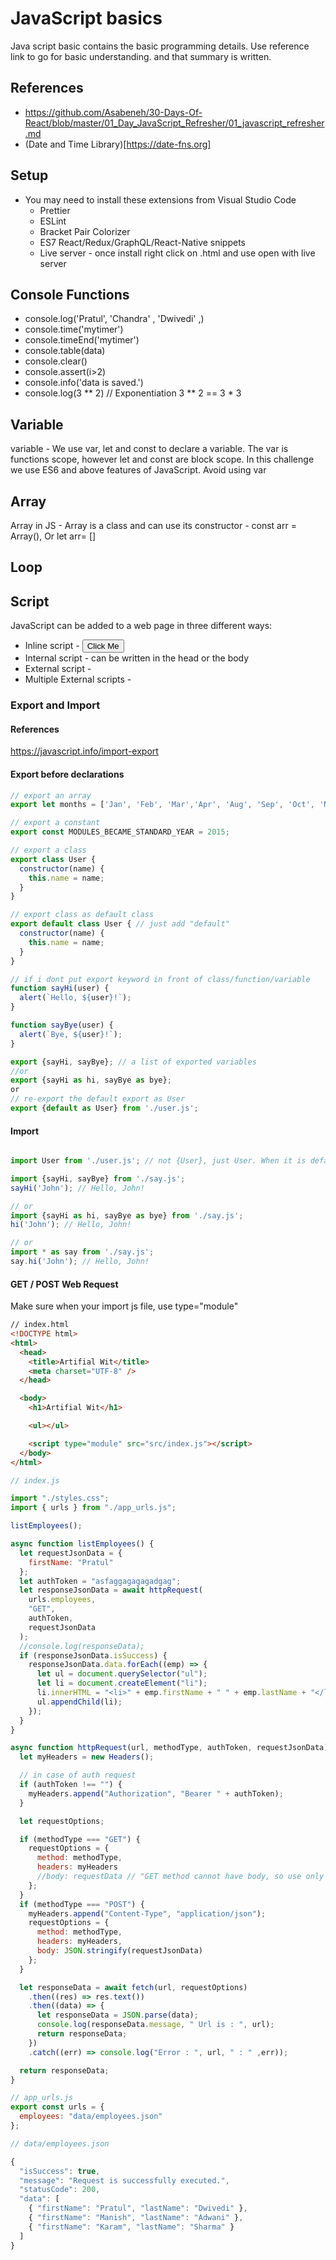 # JavaScript basics
  Java script basic contains the basic programming details. Use reference link to go for basic understanding. and that summary is written.

## References
  - https://github.com/Asabeneh/30-Days-Of-React/blob/master/01_Day_JavaScript_Refresher/01_javascript_refresher.md
  - (Date and Time Library)[https://date-fns.org]
  

## Setup
  - You may need to install these extensions from Visual Studio Code
    - Prettier
    - ESLint
    - Bracket Pair Colorizer
    - ES7 React/Redux/GraphQL/React-Native snippets
    - Live server - once install right click on .html and use open with live server

## Console Functions
  - console.log('Pratul', 'Chandra' , 'Dwivedi' ,)
  - console.time('mytimer')
  - console.timeEnd('mytimer')
  - console.table(data)
  - console.clear()
  - console.assert(i>2)
  - console.info('data is saved.')
  - console.log(3 ** 2) // Exponentiation 3 ** 2 == 3 * 3

## Variable
variable - We use var, let and const to declare a variable. The var is functions scope, however let and const are block scope. In this challenge we use ES6 and above features of JavaScript. Avoid using var

## Array
Array in JS - Array is a class and can use its constructor - const arr = Array(), Or let arr= []

## Loop

## Script

JavaScript can be added to a web page in three different ways:
- Inline script - <button onclick="alert('Welcome to 30DaysOfJavaScript!')">Click Me</button>
- Internal script - can be written in the head or the body  
- External script - <script src="introduction.js"></script>
- Multiple External scripts - 

### Export and Import 

#### References
https://javascript.info/import-export

#### Export before declarations
```js
// export an array
export let months = ['Jan', 'Feb', 'Mar','Apr', 'Aug', 'Sep', 'Oct', 'Nov', 'Dec'];

// export a constant
export const MODULES_BECAME_STANDARD_YEAR = 2015;

// export a class
export class User {
  constructor(name) {
    this.name = name;
  }
}

// export class as default class
export default class User { // just add "default"
  constructor(name) {
    this.name = name;
  }
}

// if i dont put export keyword in front of class/function/variable
function sayHi(user) {
  alert(`Hello, ${user}!`);
}

function sayBye(user) {
  alert(`Bye, ${user}!`);
}

export {sayHi, sayBye}; // a list of exported variables
//or 
export {sayHi as hi, sayBye as bye};
or 
// re-export the default export as User
export {default as User} from './user.js';

```
#### Import 
```js

import User from './user.js'; // not {User}, just User. When it is default expor

import {sayHi, sayBye} from './say.js';
sayHi('John'); // Hello, John!

// or
import {sayHi as hi, sayBye as bye} from './say.js';
hi('John'); // Hello, John!

// or 
import * as say from './say.js';
say.hi('John'); // Hello, John!

```

#### GET / POST Web Request 
Make sure when your import js file, use type="module"
```html
// index.html
<!DOCTYPE html>
<html>
  <head>
    <title>Artifial Wit</title>
    <meta charset="UTF-8" />
  </head>

  <body>
    <h1>Artifial Wit</h1>

    <ul></ul>

    <script type="module" src="src/index.js"></script>
  </body>
</html>


```
```js
// index.js

import "./styles.css";
import { urls } from "./app_urls.js";

listEmployees();

async function listEmployees() {
  let requestJsonData = {
    firstName: "Pratul"
  };
  let authToken = "asfaggagagagadgag";
  let responseJsonData = await httpRequest(
    urls.employees,
    "GET",
    authToken,
    requestJsonData
  );
  //console.log(responseData);
  if (responseJsonData.isSuccess) {
    responseJsonData.data.forEach((emp) => {
      let ul = document.querySelector("ul");
      let li = document.createElement("li");
      li.innerHTML = "<li>" + emp.firstName + " " + emp.lastName + "</li>";
      ul.appendChild(li);
    });
  }
}

async function httpRequest(url, methodType, authToken, requestJsonData) {
  let myHeaders = new Headers();

  // in case of auth request
  if (authToken !== "") {
    myHeaders.append("Authorization", "Bearer " + authToken);
  }

  let requestOptions;

  if (methodType === "GET") {
    requestOptions = {
      method: methodType,
      headers: myHeaders
      //body: requestData // "GET method cannot have body, so use only when method type is POST"
    };
  }
  if (methodType === "POST") {
    myHeaders.append("Content-Type", "application/json");
    requestOptions = {
      method: methodType,
      headers: myHeaders,
      body: JSON.stringify(requestJsonData)
    };
  }

  let responseData = await fetch(url, requestOptions)
    .then((res) => res.text())
    .then((data) => {
      let responseData = JSON.parse(data);
      console.log(responseData.message, " Url is : ", url);
      return responseData;
    })
    .catch((err) => console.log("Error : ", url, " : " ,err));

  return responseData;
}


```

```js
// app_urls.js
export const urls = {
  employees: "data/employees.json"
};

```

```js
// data/employees.json

{
  "isSuccess": true,
  "message": "Request is successfully executed.",
  "statusCode": 200,
  "data": [
    { "firstName": "Pratul", "lastName": "Dwivedi" },
    { "firstName": "Manish", "lastName": "Adwani" },
    { "firstName": "Karam", "lastName": "Sharma" }
  ]
}

```




